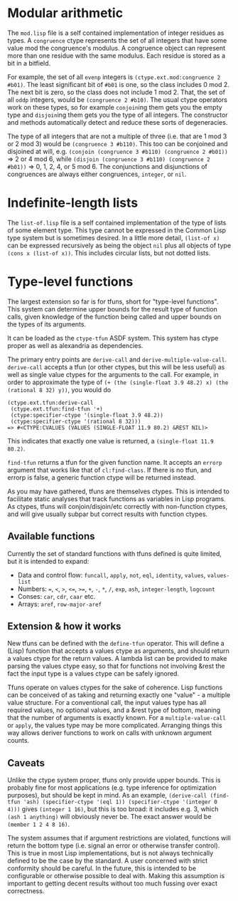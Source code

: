 # Modular arithmetic

The `mod.lisp` file is a self contained implementation of integer residues as types. A `congruence` ctype represents the set of all integers that have some value mod the congruence's modulus. A congruence object can represent more than one residue with the same modulus. Each residue is stored as a bit in a bitfield.

For example, the set of all `evenp` integers is `(ctype.ext.mod:congruence 2 #b01)`. The least significant bit of `#b01` is one, so the class includes 0 mod 2. The next bit is zero, so the class does not include 1 mod 2. That, the set of all `oddp` integers, would be `(congruence 2 #b10)`. The usual ctype operators work on these types, so for example `conjoin`ing them gets you the empty type and `disjoin`ing them gets you the type of all integers. The constructor and methods automatically detect and reduce these sorts of degeneracies.

The type of all integers that are not a multiple of three (i.e. that are 1 mod 3 or 2 mod 3) would be `(congruence 3 #b110)`. This too can be conjoined and disjoined at will, e.g. `(conjoin (congruence 3 #b110) (congruence 2 #b01))` => 2 or 4 mod 6, while `(disjoin (congruence 3 #b110) (congruence 2 #b01))` => 0, 1, 2, 4, or 5 mod 6. The conjunctions and disjunctions of congruences are always either congruences, `integer`, or `nil`.

# Indefinite-length lists

The `list-of.lisp` file is a self contained implementation of the type of lists of some element type. This type cannot be expressed in the Common Lisp type system but is sometimes desired. In a little more detail, `(list-of x)` can be expressed recursively as being the object `nil` plus all objects of type `(cons x (list-of x))`. This includes circular lists, but not dotted lists.

# Type-level functions

The largest extension so far is for tfuns, short for "type-level functions". This system can determine upper bounds for the result type of function calls, given knowledge of the function being called and upper bounds on the types of its arguments.

It can be loaded as the `ctype-tfun` ASDF system. This system has ctype proper as well as alexandria as dependencies.

The primary entry points are `derive-call` and `derive-multiple-value-call`. `derive-call` accepts a tfun (or other ctypes, but this will be less useful) as well as single value ctypes for the arguments to the call. For example, in order to approximate the type of `(+ (the (single-float 3.9 48.2) x) (the (rational 8 32) y))`, you would do

```
(ctype.ext.tfun:derive-call
 (ctype.ext.tfun:find-tfun '+)
 (ctype:specifier-ctype '(single-float 3.9 48.2))
 (ctype:specifier-ctype '(rational 8 32)))
=> #<CTYPE:CVALUES (VALUES (SINGLE-FLOAT 11.9 80.2) &REST NIL)>
```

This indicates that exactly one value is returned, a `(single-float 11.9 80.2)`.

`find-tfun` returns a tfun for the given function name. It accepts an `errorp` argument that works like that of `cl:find-class`. If there is no tfun, and errorp is false, a generic function ctype will be returned instead.

As you may have gathered, tfuns are themselves ctypes. This is intended to facilitate static analyses that track functions as variables in Lisp programs. As ctypes, tfuns will conjoin/disjoin/etc correctly with non-function ctypes, and will give usually subpar but correct results with function ctypes.

## Available functions

Currently the set of standard functions with tfuns defined is quite limited, but it is intended to expand:

 * Data and control flow: `funcall`, `apply`, `not`, `eql`, `identity`, `values`, `values-list`
 * Numbers: `=`, `<`, `>`, `<=`, `>=`, `+`, `-`, `*`, `/`, `exp`, `ash`, `integer-length`, `logcount`
 * Conses: `car`, `cdr`, `caar` etc.
 * Arrays: `aref`, `row-major-aref`

## Extension & how it works

New tfuns can be defined with the `define-tfun` operator. This will define a (Lisp) function that accepts a values ctype as arguments, and should return a values ctype for the return values. A lambda list can be provided to make parsing the values ctype easy, so that for functions not involving &rest the fact the input type is a values ctype can be safely ignored.

Tfuns operate on values ctypes for the sake of coherence. Lisp functions can be conceived of as taking and returning exactly one "value" - a multiple value structure. For a conventional call, the input values type has all required values, no optional values, and a &rest type of bottom, meaning that the number of arguments is exactly known. For a `multiple-value-call` or `apply`, the values type may be more complicated. Arranging things this way allows deriver functions to work on calls with unknown argument counts.

## Caveats

Unlike the ctype system proper, tfuns only provide upper bounds. This is probably fine for most applications (e.g. type inference for optimization purposes), but should be kept in mind. As an example, `(derive-call (find-tfun 'ash) (specifier-ctype '(eql 1)) (specifier-ctype '(integer 0 4)))` gives `(integer 1 16)`, but this is too broad: it includes e.g. 3, which `(ash 1 anything)` will obviously never be. The exact answer would be `(member 1 2 4 8 16)`.

The system assumes that if argument restrictions are violated, functions will return the bottom type (i.e. signal an error or otherwise transfer control). This is true in most Lisp implementations, but is not always technically defined to be the case by the standard. A user concerned with strict conformity should be careful. In the future, this is intended to be configurable or otherwise possible to deal with. Making this assumption is important to getting decent results without too much fussing over exact correctness.
